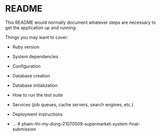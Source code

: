 # README

This README would normally document whatever steps are necessary to get the
application up and running.

Things you may want to cover:

* Ruby version

* System dependencies

* Configuration

* Database creation

* Database initialization

* How to run the test suite

* Services (job queues, cache servers, search engines, etc.)

* Deployment instructions

* ...
#   p h a m - t h i - m y - d u n g - 2 1 0 7 0 5 0 9 - s u p e r m a r k e t - s y s t e m - f i n a l - s u b m i s s i o n  
 